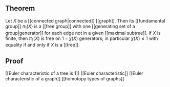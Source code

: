 ## Theorem
Let $X$ be a [[connected graph|connected]] [[graph]]. Then its [[fundamental group]] $\pi_1(X)$ is a [[free group]] with one [[generating set of a group|generator]] for each edge not in a given [[maximal subtree]]. If $X$ is finite, then $\pi_1(X)$ is free on $1-\chi(X)$ generators; in particular $\chi(X) \leq 1$ with equality if and only if $X$ is a [[tree]]. 
## Proof
[[Euler characteristic of a tree is 1]] [[Euler characteristic]] [[Euler characteristic of a graph]]  [[homotopy types of graphs]]